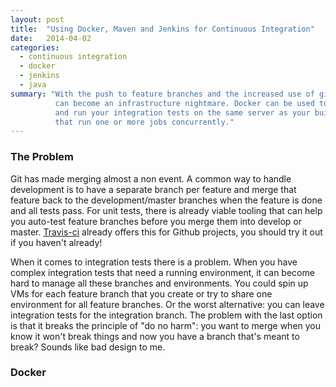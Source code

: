 ```yaml
---
layout: post
title:  "Using Docker, Maven and Jenkins for Continuous Integration"
date:   2014-04-02
categories:
  - continuous integration
  - docker
  - jenkins
  - java
summary: "With the push to feature branches and the increased use of git, continuous integration of every single branch
          can become an infrastructure nightmare. Docker can be used to eliminate the need to deploy to remote servers
          and run your integration tests on the same server as your build. Scaling can then be done using Jenkins slaves
          that run one or more jobs concurrently."
---
```

### The Problem
Git has made merging almost a non event. A common way to handle development is to have a separate branch per feature and
merge that feature back to the development/master branches when the feature is done and all tests pass. For unit tests,
there is already viable tooling that can help you auto-test feature branches before you merge them into develop or
master. [Travis-ci][travis] already offers this for Github projects, you should try it out if you haven't already!

When it comes to integration tests there is a problem. When you have complex integration tests that need a running
environment, it can become hard to manage all these branches and environments. You could spin up VMs for each feature
branch that you create or try to share one environment for all feature branches. Or the worst alternative: you can leave
integration tests for the integration branch. The problem with the last option is that it breaks the principle of
"do no harm": you want to merge when you know it won't break things and now you have a branch that's meant to break?
Sounds like bad design to me.

### Docker



[travis]:https://travis-ci.org/
